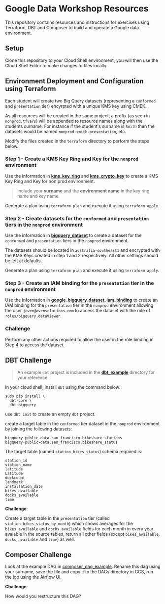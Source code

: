 # Google Data Workshop Resources

This repository contains resources and instructions for exercises using Terraform, DBT and Composer to build and operate a Google data environment.    

## Setup

Clone this repository to your Cloud Shell environment, you will then use the Cloud Shell Editor to make changes to files locally.  

## Environment Deployment and Configuration using Terraform

Each student will create two Big Query datasets (representing a `conformed` and `presentation` tier) encyrpted with a unique KMS key using CMEK.

As all resources will be created in the same project, a prefix (as seen in `nonprod.tfvars`) will be appended to resource names along with the students surname.  For instance if the student's surname is `Smith` then the datasets would be named `nonprod-smith-presentation`, etc.  

Modify the files created in the `terraform` directory to perform the steps below.  

### Step 1 - Create a KMS Key Ring and Key for the `nonprod` environment

Use the information in [__kms_key_ring__](https://registry.terraform.io/providers/hashicorp/google/latest/docs/resources/kms_key_ring) and [__kms_crypto_key__](https://registry.terraform.io/providers/hashicorp/google/latest/docs/data-sources/kms_crypto_key) to create a KMS Key Ring and Key for non prod environment.  

> Include your __surname__ and the __environment name__ in the key ring name and key name.

Generate a plan using `terraform plan` and execute it using `terraform apply`.  

### Step 2 - Create datasets for the `conformed` and `presentation` tiers in the `nonprod` environment

Use the information in [__bigquery_dataset__](https://registry.terraform.io/providers/hashicorp/google/latest/docs/resources/bigquery_dataset) to create a dataset for the `conformed` and `presentation` tiers in the `nonprod` environment.  

The datasets should be located in `australia-southeast1` and encrypted with the KMS Keys created in step 1 and 2 respectively.  All other settings should be left at defaults.  

Generate a plan using `terraform plan` and execute it using `terraform apply`.  

### Step 3 - Create an IAM binding for the `presentation` tier in the `nonprod` environment

Use the information in [__google_bigquery_dataset_iam_binding__](https://registry.terraform.io/providers/hashicorp/google/latest/docs/resources/bigquery_dataset_iam#google_bigquery_dataset_iam_binding) to create an IAM binding for the `presentation` tier in the `nonprod` environment allowing the user `javen@avensolutions.com` to access the dataset with the role of `roles/bigquery.dataViewer`.  

### Challenge

Perform any other actions required to allow the user in the role binding in Step 4 to access the dataset. 

## DBT Challenge

> An example `dbt` project is included in the [__dbt_example__](https://github.com/avensolutions/google-data-workshop/tree/main/dbt_example) directory for your reference.   

In your cloud shell, install `dbt` using the command below:  

```
sudo pip install \
  dbt-core \
  dbt-bigquery
```

use `dbt init` to create an empty `dbt` project.  

create a target table in the `conformed` tier dataset in the `nonprod` environment by joining the following datasets:  

```
bigquery-public-data.san_francisco.bikeshare_stations
bigquery-public-data.san_francisco.bikeshare_status
```

The target table (named `station_bikes_status`) schema required is:  

```	
station_id
station_name	
latitude
Latitude
dockcount
landmark
installation_date
bikes_available
docks_available
time
```

__Challenge__:

Create a target table in the `presentation` tier (called `station_bikes_status_by_month`) which shows averages for the `bikes_available` and `docks_available` fields for each month in every year avaiable in the source tables, return all other fields (except `bikes_available`, `docks_available` and `time`) as well.  

## Composer Challenge

Look at the example DAG in [composer_dag_example](https://github.com/avensolutions/google-data-workshop/tree/main/composer_dag_example).  Rename this dag using your surname, save the file and copy it to the DAGs directory in GCS, run the job using the Airflow UI.  

__Challenge__:

How would you restructure this DAG?  